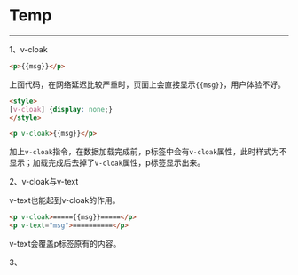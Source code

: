 # Temp

---

1、v-cloak

~~~html
<p>{{msg}}</p>
~~~

上面代码，在网络延迟比较严重时，页面上会直接显示`{{msg}}`，用户体验不好。

~~~html
<style>
[v-cloak] {display: none;}
</style>

<p v-cloak>{{msg}}</p>
~~~

加上`v-cloak`指令，在数据加载完成前，p标签中会有`v-cloak`属性，此时样式为不显示；加载完成后去掉了`v-cloak`属性，p标签显示出来。



2、v-cloak与v-text

v-text也能起到v-cloak的作用。

~~~html
<p v-cloak>====={{msg}}=====</p>
<p v-text="msg">==========</p>
~~~

v-text会覆盖p标签原有的内容。



3、













